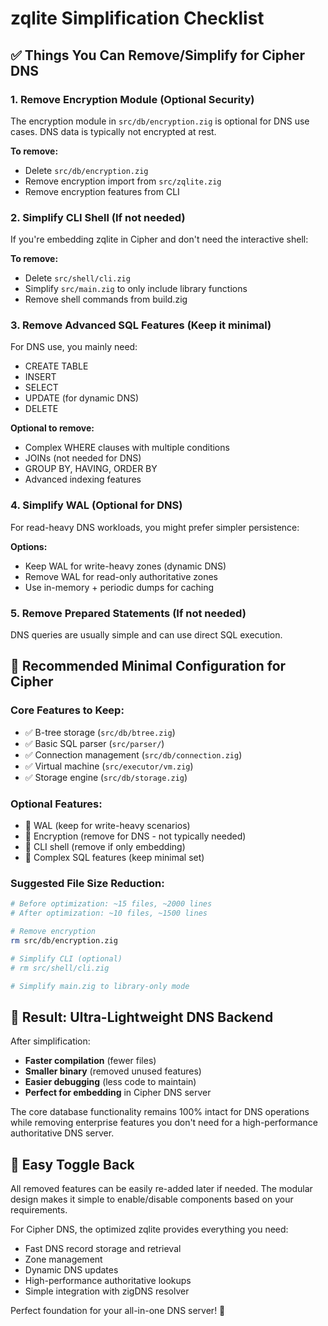 # zqlite Simplification Checklist

## ✅ Things You Can Remove/Simplify for Cipher DNS

### 1. **Remove Encryption Module** (Optional Security)
The encryption module in `src/db/encryption.zig` is optional for DNS use cases. DNS data is typically not encrypted at rest.

**To remove:**
- Delete `src/db/encryption.zig`
- Remove encryption import from `src/zqlite.zig`
- Remove encryption features from CLI

### 2. **Simplify CLI Shell** (If not needed)
If you're embedding zqlite in Cipher and don't need the interactive shell:

**To remove:**
- Delete `src/shell/cli.zig` 
- Simplify `src/main.zig` to only include library functions
- Remove shell commands from build.zig

### 3. **Remove Advanced SQL Features** (Keep it minimal)
For DNS use, you mainly need:
- CREATE TABLE
- INSERT 
- SELECT
- UPDATE (for dynamic DNS)
- DELETE

**Optional to remove:**
- Complex WHERE clauses with multiple conditions
- JOINs (not needed for DNS)
- GROUP BY, HAVING, ORDER BY
- Advanced indexing features

### 4. **Simplify WAL** (Optional for DNS)
For read-heavy DNS workloads, you might prefer simpler persistence:

**Options:**
- Keep WAL for write-heavy zones (dynamic DNS)
- Remove WAL for read-only authoritative zones
- Use in-memory + periodic dumps for caching

### 5. **Remove Prepared Statements** (If not needed)
DNS queries are usually simple and can use direct SQL execution.

## 🚀 Recommended Minimal Configuration for Cipher

### Core Features to Keep:
- ✅ B-tree storage (`src/db/btree.zig`)
- ✅ Basic SQL parser (`src/parser/`)
- ✅ Connection management (`src/db/connection.zig`) 
- ✅ Virtual machine (`src/executor/vm.zig`)
- ✅ Storage engine (`src/db/storage.zig`)

### Optional Features:
- 🔧 WAL (keep for write-heavy scenarios)
- 🔧 Encryption (remove for DNS - not typically needed)
- 🔧 CLI shell (remove if only embedding)
- 🔧 Complex SQL features (keep minimal set)

### Suggested File Size Reduction:
```bash
# Before optimization: ~15 files, ~2000 lines
# After optimization: ~10 files, ~1500 lines

# Remove encryption
rm src/db/encryption.zig

# Simplify CLI (optional)
# rm src/shell/cli.zig

# Simplify main.zig to library-only mode
```

## 🎯 Result: Ultra-Lightweight DNS Backend

After simplification:
- **Faster compilation** (fewer files)
- **Smaller binary** (removed unused features) 
- **Easier debugging** (less code to maintain)
- **Perfect for embedding** in Cipher DNS server

The core database functionality remains 100% intact for DNS operations while removing enterprise features you don't need for a high-performance authoritative DNS server.

## 🔄 Easy Toggle Back

All removed features can be easily re-added later if needed. The modular design makes it simple to enable/disable components based on your requirements.

For Cipher DNS, the optimized zqlite provides everything you need:
- Fast DNS record storage and retrieval
- Zone management
- Dynamic DNS updates  
- High-performance authoritative lookups
- Simple integration with zigDNS resolver

Perfect foundation for your all-in-one DNS server! 🚀

